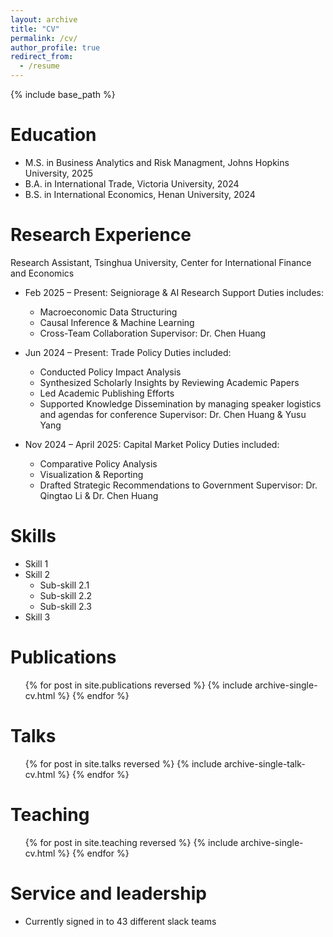 ```yaml
---
layout: archive
title: "CV"
permalink: /cv/
author_profile: true
redirect_from:
  - /resume
---
```


{% include base_path %}

Education
======
* M.S. in Business Analytics and Risk Managment, Johns Hopkins University, 2025
* B.A. in International Trade, Victoria University, 2024
* B.S. in International Economics, Henan University, 2024

Research Experience
======
Research Assistant, Tsinghua University, Center for International Finance and Economics
* Feb 2025 – Present: Seigniorage & AI Research Support
  Duties includes:
    * Macroeconomic Data Structuring
    * Causal Inference & Machine Learning
    * Cross-Team Collaboration
  Supervisor: Dr. Chen Huang

* Jun 2024 – Present: Trade Policy
  Duties included: 
    * Conducted Policy Impact Analysis
    * Synthesized Scholarly Insights by Reviewing Academic Papers
    * Led Academic Publishing Efforts
    * Supported Knowledge Dissemination by managing speaker logistics and agendas for conference
  Supervisor: Dr. Chen Huang & Yusu Yang

* Nov 2024 – April 2025: Capital Market Policy
  Duties included:
    * Comparative Policy Analysis
    * Visualization & Reporting
    * Drafted Strategic Recommendations to Government
  Supervisor: Dr. Qingtao Li & Dr. Chen Huang
  
Skills
======
* Skill 1
* Skill 2
  * Sub-skill 2.1
  * Sub-skill 2.2
  * Sub-skill 2.3
* Skill 3

Publications
======
  <ul>{% for post in site.publications reversed %}
    {% include archive-single-cv.html %}
  {% endfor %}</ul>
  
Talks
======
  <ul>{% for post in site.talks reversed %}
    {% include archive-single-talk-cv.html  %}
  {% endfor %}</ul>
  
Teaching
======
  <ul>{% for post in site.teaching reversed %}
    {% include archive-single-cv.html %}
  {% endfor %}</ul>
  
Service and leadership
======
* Currently signed in to 43 different slack teams
